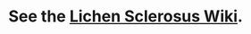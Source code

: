# See the <a href="https://github.com/ScottSummers9/Lichen-Sclerosus/wik">Lichen Sclerosus Wiki</a>.

